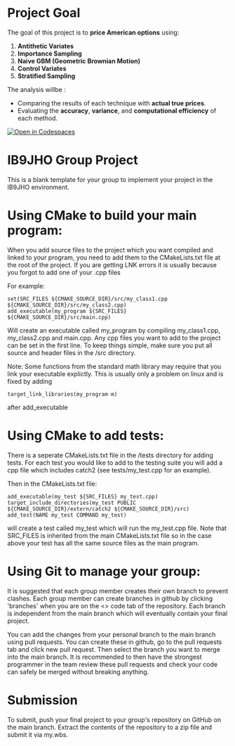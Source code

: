 # Project Goal

The goal of this project is to **price American options** using:

1. **Antithetic Variates**
2. **Importance Sampling**
3. **Naive GBM (Geometric Brownian Motion)**
4. **Control Variates**
5. **Stratified Sampling**

The analysis willbe :

- Comparing the results of each technique with **actual true prices**.
- Evaluating the **accuracy**, **variance**, and **computational efficiency** of each method.









[![Open in Codespaces](https://classroom.github.com/assets/launch-codespace-2972f46106e565e64193e422d61a12cf1da4916b45550586e14ef0a7c637dd04.svg)](https://classroom.github.com/open-in-codespaces?assignment_repo_id=18123827)
# IB9JHO Group Project
This is a blank template for your group to implement your project in the IB9JHO environment.

# Using CMake to build your main program:
When you add source files to the project which you want compiled and linked to your program, you need to add them to the CMakeLists.txt file at the root of the project. If you are getting LNK errors it is usually because you forgot to add one of your .cpp files

For example:
```
set(SRC_FILES ${CMAKE_SOURCE_DIR}/src/my_class1.cpp ${CMAKE_SOURCE_DIR}/src/my_class2.cpp)
add_executable(my_program ${SRC_FILES} ${CMAKE_SOURCE_DIR}/src/main.cpp)

```

Will create an executable called my_program by compiling my_class1.cpp, my_class2.cpp and main.cpp. Any cpp files you want to add to the project can be set in the first line.
To keep things simple, make sure you put all source and header files in the /src directory.

Note: Some functions from the standard math library may require that you link your executable explictly. This is usually only a problem on linux and is fixed by adding 
```
target_link_libraries(my_program m)
```
after add_executable

# Using CMake to add tests:

There is a seperate CMakeLists.txt file in the /tests directory for adding tests. For each test you would like to add to the testing suite you 
will add a cpp file which includes catch2 (see tests/my_test.cpp for an example).

Then in the CMakeLists.txt file:
```
add_executable(my_test ${SRC_FILES} my_test.cpp)
target_include_directories(my_test PUBLIC ${CMAKE_SOURCE_DIR}/extern/catch2 ${CMAKE_SOURCE_DIR}/src)
add_test(NAME my_test COMMAND my_test)
```

will create a test called my_test which will run the my_test.cpp file. Note that SRC_FILES is inherited from the main CMakeLists.txt file so in the case above your test has all the same source files as the main program.

# Using Git to manage your group:
It is suggested that each group member creates their own branch to prevent clashes. Each group member can create branches in github by clicking
'branches' when you are on the <> code tab of the repository. Each branch is independent from the main branch which will eventually contain your final project.

You can add the changes from your personal branch to the main branch using pull requests. You can create these in github, go to the pull requests tab and click new pull request. Then select the branch you want to merge into the main branch. It is recommended to then have the strongest programmer in the team review these pull requests and check your code can safely be merged without breaking anything.

# Submission
To submit, push your final project to your group's repository on GitHub on the main branch. Extract the contents of the repository to a zip file and submit it via my.wbs.

